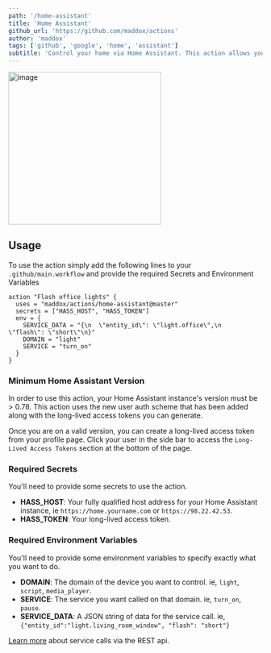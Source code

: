 ```yaml
---
path: '/home-assistant'
title: 'Home Assistant'
github_url: 'https://github.com/maddox/actions'
author: 'maddox'
tags: ['github', 'google', 'home', 'assistant']
subtitle: 'Control your home via Home Assistant. This action allows you to make a service call to your Home Assistant instance. Blink a light when a deploy is done, set your lights to green when CI goes green, lock your front door until the deploy is complete. Of course you want to incorporate your smart devices into your GitHub workflow!'
---
```


<img width="303" alt="image" src="https://user-images.githubusercontent.com/260/47250759-603f2780-d3f5-11e8-9305-e65723aaee6c.png">

## Usage

To use the action simply add the following lines to your `.github/main.workflow`
and provide the required Secrets and Environment Variables

```
action "Flash office lights" {
  uses = "maddox/actions/home-assistant@master"
  secrets = ["HASS_HOST", "HASS_TOKEN"]
  env = {
    SERVICE_DATA = "{\n  \"entity_id\": \"light.office\",\n  \"flash\": \"short\"\n}"
    DOMAIN = "light"
    SERVICE = "turn_on"
  }
}
```

### Minimum Home Assistant Version

In order to use this action, your Home Assistant instance's version
must be > 0.78. This action uses the new user auth scheme that has been added
along with the long-lived access tokens you can generate.

Once you are on a valid version, you can create a long-lived access token from
your profile page. Click your user in the side bar to access the `Long-Lived Access Tokens`
section at the bottom of the page.

### Required Secrets

You'll need to provide some secrets to use the action.

- **HASS_HOST**: Your fully qualified host address for your Home Assistant instance, ie `https://home.yourname.com` or `https://98.22.42.53`.
- **HASS_TOKEN**: Your long-lived access token.

### Required Environment Variables

You'll need to provide some environment variables to specify exactly what you want to do.

- **DOMAIN**: The domain of the device you want to control. ie, `light`, `script`, `media_player`.
- **SERVICE**: The service you want called on that domain. ie, `turn_on`, `pause`.
- **SERVICE_DATA**: A JSON string of data for the service call. ie, `{"entity_id":"light.living_room_window", "flash": "short"}`

[Learn more](https://developers.home-assistant.io/docs/en/external_api_rest.html#post-api-services-lt-domain-lt-service) about service calls via the REST api.
